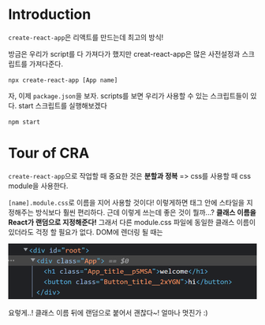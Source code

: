 # Introduction

`create-react-app`은 리액트를 만드는데 최고의 방식!

방금은 우리가 script를 다 가져다가 했지만 creat-react-app은 많은 사전설정과 스크립트를 가져다준다.

`npx create-react-app [App name]`

자, 이제 `package.json`을 보자. scripts를 보면 우리가 사용할 수 있는 스크립트들이 있다. start 스크립트를 실행해보겠다

`npm start`





# Tour of CRA

`create-react-app`으로 작업할 때 중요한 것은 __분할과 정복__ => css를 사용할 때 css module을 사용한다.

`[name].module.css`로 이름을 지어 사용할 것이다! 이렇게하면 태그 안에 스타일을 지정해주는 방식보다 훨씬 편리하다. 근데 이렇게 쓰는데 좋은 것이 뭘까...? __클래스 이름을 React가 랜덤으로 지정해준다!__ 그래서 다른 module.css 파일에 동일한 클래스 이름이 있더라도 걱정 할 필요가 없다. DOM에 렌더링 될 때는 

![image-20220628181415108](03_Create_React_APP.assets/image-20220628181415108.png)

요렇게..! 클래스 이름 뒤에 랜덤으로 붙어서 괜찮다~! 얼마나 멋진가 :)
